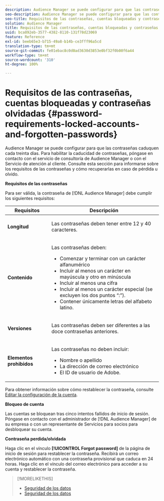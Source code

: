 ```yaml
---
description: Audience Manager se puede configurar para que las contraseñas caduquen cada treinta días. Para habilitar la caducidad de contraseñas, póngase en contacto con el servicio de consultoría de Audience Manager o con el Servicio de atención al cliente. Consulte esta sección para informarse sobre los requisitos de las contraseñas y cómo recuperarlas en caso de pérdida u olvido.
seo-description: Audience Manager se puede configurar para que las contraseñas caduquen cada treinta días. Para habilitar la caducidad de contraseñas, póngase en contacto con el servicio de consultoría de Audience Manager o con el Servicio de atención al cliente. Consulte esta sección para informarse sobre los requisitos de las contraseñas y cómo recuperarlas en caso de pérdida u olvido.
seo-title: Requisitos de las contraseñas, cuentas bloqueadas y contraseñas olvidadas
solution: Audience Manager
title: Requisitos de las contraseñas, cuentas bloqueadas y contraseñas olvidadas
uuid: bca892eb-3577-4382-8110-131f78d23069
feature: Reference
exl-id: beeb65e3-b715-49a8-b14b-ce3fff96a5cd
translation-type: tm+mt
source-git-commit: fe01ebac8c0d0ad3630d3853e0bf32f0b00f6a44
workflow-type: tm+mt
source-wordcount: '310'
ht-degree: 100%

---
```


# Requisitos de las contraseñas, cuentas bloqueadas y contraseñas olvidadas {#password-requirements-locked-accounts-and-forgotten-passwords}

Audience Manager se puede configurar para que las contraseñas caduquen cada treinta días. Para habilitar la caducidad de contraseñas, póngase en contacto con el servicio de consultoría de Audience Manager o con el Servicio de atención al cliente. Consulte esta sección para informarse sobre los requisitos de las contraseñas y cómo recuperarlas en caso de pérdida u olvido.

<!-- 

c_password_requirements.xml

 -->

**Requisitos de las contraseñas**

Para ser válida, la contraseña de [!DNL Audience Manager] debe cumplir los siguientes requisitos:

<table id="table_9B79E9F634664F6B995649E3158CCF20"> 
 <thead> 
  <tr> 
   <th colname="col1" class="entry"> Requisitos </th> 
   <th colname="col2" class="entry"> Descripción </th> 
  </tr> 
 </thead>
 <tbody> 
  <tr> 
   <td colname="col1"> <p> <b>Longitud</b> </p> </td> 
   <td colname="col2"> <p>Las contraseñas deben tener entre 12 y 40 caracteres. </p> </td> 
  </tr> 
  <tr> 
   <td colname="col1"> <p> <b>Contenido</b> </p> </td> 
   <td colname="col2"> <p>Las contraseñas deben: </p> <p> 
     <ul id="ul_70F64B9DE90E463098DFA8AB8349CF0B"> 
      <li id="li_2FBA66E47F4A4E1BB01DE3722821E100">Comenzar y terminar con un carácter alfanumérico </li> 
      <li id="li_1390D4C9A48944B68B891EE6CB734BBC">Incluir al menos un carácter en mayúscula y otro en minúscula </li> 
      <li id="li_B75B64A005804262BAAF0F1901D63358">Incluir al menos una cifra </li> 
      <li id="li_28452022AF4743B8B159187BBD10890A">Incluir al menos un carácter especial (se excluyen los dos puntos “:”). </li> 
      <li id="li_C02B931ABAB84FFE9B87AEBAEDF34EF3">Contener únicamente letras del alfabeto latino. </li> 
     </ul> </p> </td> 
  </tr> 
  <tr> 
   <td colname="col1"> <p> <b>Versiones</b> </p> </td> 
   <td colname="col2"> <p> Las contraseñas deben ser diferentes a las doce contraseñas anteriores. </p> </td> 
  </tr> 
  <tr> 
   <td colname="col1"> <p> <b>Elementos prohibidos</b> </p> </td> 
   <td colname="col2"> <p> Las contraseñas no deben incluir: </p> <p> 
     <ul id="ul_08DE186AF56E401B933256E69279847A"> 
      <li id="li_CC854F7F86484774A76CCF927E1400B4">Nombre o apellido </li> 
      <li id="li_74ACCF3DE717473B8AB9B1720DD891E7">La dirección de correo electrónico </li> 
      <li id="li_09C1F699BF6843ACAB4E68D2F57461AB"><span class="keyword"> El ID de usuario de Adobe</span>. </li> 
     </ul> </p> </td> 
  </tr> 
 </tbody> 
</table>

Para obtener información sobre cómo restablecer la contraseña, consulte [Editar la configuración de la cuenta](../features/administration/edit-account-settings.md).

**Bloqueo de cuenta**

Las cuentas se bloquean tras cinco intentos fallidos de inicio de sesión. Póngase en contacto con el administrador de [!DNL Audience Manager] de su empresa o con un representante de Servicios para socios para desbloquear su cuenta.

**Contraseña perdida/olvidada**

Haga clic en el vínculo **[!UICONTROL Forgot password]** de la página de inicio de sesión para restablecer la contraseña. Recibirá un correo electrónico automático con una contraseña provisional que caduca en 24 horas. Haga clic en el vínculo del correo electrónico para acceder a su cuenta y restablecer la contraseña.

>[!MORELIKETHIS]
>
>* [Seguridad de los datos](../overview/data-security-and-privacy/data-security.md)
>* [Seguridad de los datos](../overview/data-security-and-privacy/data-privacy.md)

